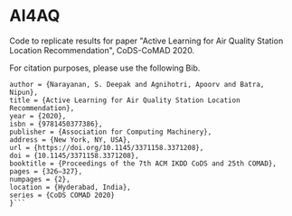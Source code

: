 # AI4AQ
Code to replicate results for paper "Active Learning for Air Quality Station Location Recommendation", CoDS-CoMAD 2020.

For citation purposes, please use the following Bib.
```@inproceedings{10.1145/3371158.3371208,
author = {Narayanan, S. Deepak and Agnihotri, Apoorv and Batra, Nipun},
title = {Active Learning for Air Quality Station Location Recommendation},
year = {2020},
isbn = {9781450377386},
publisher = {Association for Computing Machinery},
address = {New York, NY, USA},
url = {https://doi.org/10.1145/3371158.3371208},
doi = {10.1145/3371158.3371208},
booktitle = {Proceedings of the 7th ACM IKDD CoDS and 25th COMAD},
pages = {326–327},
numpages = {2},
location = {Hyderabad, India},
series = {CoDS COMAD 2020}
}```
